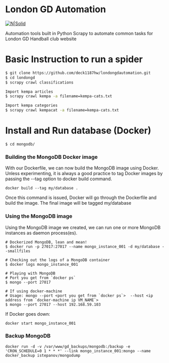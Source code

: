 # London GD Automation

[![N|Solid](https://londongdhandball.co.uk/templates/londongd2015/img/logo.png)](https://londongdhandball.co.uk)

Automation tools built in Python Scrapy to automate common tasks for London GD Handball club website


# Basic Instruction to run a spider


```sh
$ git clone https://github.com/deck1187hw/londongdautomation.git
$ cd londongd
$ scrapy crawl classifications

Import kempa articles
$ scrapy crawl kempa -a filename=kempa-cats.txt 

Import kempa categories
$ scrapy crawl kempacat -a filename=kempa-cats.txt
```


# Install and Run database (Docker)
```
$ cd mongodb/
```
### Building the MongoDB Docker image
With our Dockerfile, we can now build the MongoDB image using Docker. Unless experimenting, it is always a good practice to tag Docker images by passing the --tag option to docker build command.

```
docker build --tag my/database .
```
Once this command is issued, Docker will go through the Dockerfile and build the image. The final image will be tagged my/database
### Using the MongoDB image
Using the MongoDB image we created, we can run one or more MongoDB instances as daemon process(es).
```
# Dockerized MongoDB, lean and mean!
$ docker run -p 27017:27017 --name mongo_instance_001 -d my/database --smallfiles

# Checking out the logs of a MongoDB container
$ docker logs mongo_instance_001

# Playing with MongoDB
# Port you get from `docker ps`
$ mongo --port 27017

# If using docker-machine
# Usage: mongo --port <port you get from `docker ps`>  --host <ip address from `docker-machine ip VM_NAME`>
$ mongo --port 27017 --host 192.168.59.103
```
If Docker goes down:
```
docker start mongo_instance_001
```

### Backup MongoDB
```
docker run -d -v /var/www/gd_backups/mongodb:/backup -e 'CRON_SCHEDULE=0 1 * * *' --link mongo_instance_001:mongo --name docker_backup istepanov/mongodump
```
